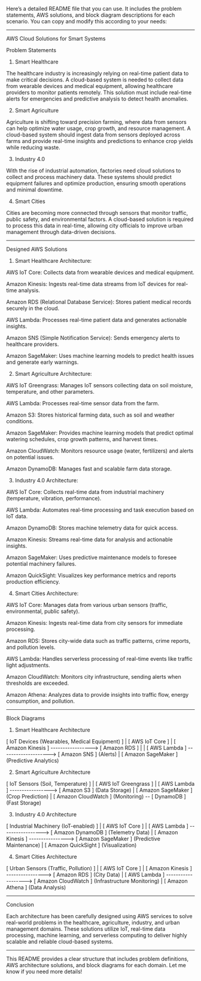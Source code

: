 Here’s a detailed README file that you can use. It includes the problem statements, AWS solutions, and block diagram descriptions for each scenario. You can copy and modify this according to your needs:


---

AWS Cloud Solutions for Smart Systems

Problem Statements

1. Smart Healthcare

The healthcare industry is increasingly relying on real-time patient data to make critical decisions. A cloud-based system is needed to collect data from wearable devices and medical equipment, allowing healthcare providers to monitor patients remotely. This solution must include real-time alerts for emergencies and predictive analysis to detect health anomalies.

2. Smart Agriculture

Agriculture is shifting toward precision farming, where data from sensors can help optimize water usage, crop growth, and resource management. A cloud-based system should ingest data from sensors deployed across farms and provide real-time insights and predictions to enhance crop yields while reducing waste.

3. Industry 4.0

With the rise of industrial automation, factories need cloud solutions to collect and process machinery data. These systems should predict equipment failures and optimize production, ensuring smooth operations and minimal downtime.

4. Smart Cities

Cities are becoming more connected through sensors that monitor traffic, public safety, and environmental factors. A cloud-based solution is required to process this data in real-time, allowing city officials to improve urban management through data-driven decisions.


---

Designed AWS Solutions

1. Smart Healthcare Architecture:

AWS IoT Core: Collects data from wearable devices and medical equipment.

Amazon Kinesis: Ingests real-time data streams from IoT devices for real-time analysis.

Amazon RDS (Relational Database Service): Stores patient medical records securely in the cloud.

AWS Lambda: Processes real-time patient data and generates actionable insights.

Amazon SNS (Simple Notification Service): Sends emergency alerts to healthcare providers.

Amazon SageMaker: Uses machine learning models to predict health issues and generate early warnings.


2. Smart Agriculture Architecture:

AWS IoT Greengrass: Manages IoT sensors collecting data on soil moisture, temperature, and other parameters.

AWS Lambda: Processes real-time sensor data from the farm.

Amazon S3: Stores historical farming data, such as soil and weather conditions.

Amazon SageMaker: Provides machine learning models that predict optimal watering schedules, crop growth patterns, and harvest times.

Amazon CloudWatch: Monitors resource usage (water, fertilizers) and alerts on potential issues.

Amazon DynamoDB: Manages fast and scalable farm data storage.


3. Industry 4.0 Architecture:

AWS IoT Core: Collects real-time data from industrial machinery (temperature, vibration, performance).

AWS Lambda: Automates real-time processing and task execution based on IoT data.

Amazon DynamoDB: Stores machine telemetry data for quick access.

Amazon Kinesis: Streams real-time data for analysis and actionable insights.

Amazon SageMaker: Uses predictive maintenance models to foresee potential machinery failures.

Amazon QuickSight: Visualizes key performance metrics and reports production efficiency.


4. Smart Cities Architecture:

AWS IoT Core: Manages data from various urban sensors (traffic, environmental, public safety).

Amazon Kinesis: Ingests real-time data from city sensors for immediate processing.

Amazon RDS: Stores city-wide data such as traffic patterns, crime reports, and pollution levels.

AWS Lambda: Handles serverless processing of real-time events like traffic light adjustments.

Amazon CloudWatch: Monitors city infrastructure, sending alerts when thresholds are exceeded.

Amazon Athena: Analyzes data to provide insights into traffic flow, energy consumption, and pollution.



---

Block Diagrams

1. Smart Healthcare Architecture

[ IoT Devices (Wearables, Medical Equipment) ]
                |
        [ AWS IoT Core ]
                |
        [ Amazon Kinesis ] -----------------> [ Amazon RDS ]
                |                                    |
         [ AWS Lambda ] --------------------> [ Amazon SNS ] (Alerts)
                |
        [ Amazon SageMaker ] (Predictive Analytics)

2. Smart Agriculture Architecture

[ IoT Sensors (Soil, Temperature) ]
                |
      [ AWS IoT Greengrass ]
                |
         [ AWS Lambda ] -----------------> [ Amazon S3 ] (Data Storage)
                |
         [ Amazon SageMaker ] (Crop Prediction)
                |
       [ Amazon CloudWatch ] (Monitoring) -- [ DynamoDB ] (Fast Storage)

3. Industry 4.0 Architecture

[ Industrial Machinery (IoT-enabled) ]
                |
        [ AWS IoT Core ]
                |
         [ AWS Lambda ] -----------------> [ Amazon DynamoDB ] (Telemetry Data)
                |
         [ Amazon Kinesis ] ----------------> [ Amazon SageMaker ] (Predictive Maintenance)
                |
         [ Amazon QuickSight ] (Visualization)

4. Smart Cities Architecture

[ Urban Sensors (Traffic, Pollution) ]
                |
        [ AWS IoT Core ]
                |
         [ Amazon Kinesis ] ----------------> [ Amazon RDS ] (City Data)
                |
         [ AWS Lambda ] -------------------> [ Amazon CloudWatch ] (Infrastructure Monitoring)
                |
         [ Amazon Athena ] (Data Analysis)


---

Conclusion

Each architecture has been carefully designed using AWS services to solve real-world problems in the healthcare, agriculture, industry, and urban management domains. These solutions utilize IoT, real-time data processing, machine learning, and serverless computing to deliver highly scalable and reliable cloud-based systems.


---

This README provides a clear structure that includes problem definitions, AWS architecture solutions, and block diagrams for each domain. Let me know if you need more details!

